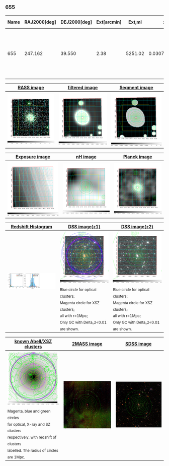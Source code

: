 <div STYLE="page-break-after: always;"></div>

### 655

|Name|RAJ2000[deg]|DEJ2000[deg] |Ext[arcmin]| Ext,ml | z | z_src| C|GC(XSZ,Delta_z<0.01)| GC(OPT,Delta_z<0.01)|GC| R_sig[arcmin] | R500[arcmin] | R500[Mpc]| CRsig[c/s] | CR500[c/s] |L500[1E44 erg/s]|F500[1E-12 erg/s/cm^2]| M500[1E14 Msun]|Tx[keV]|Cnt_sig|Beta|Rc[arcmin]|Comment|Alias|
|---|---|---|---|---|---|------|---|--------|---------|----------|---|---|---|---|---|---|---|---|---|---|---|---|---|---|
|655| 247.162| 39.550| 2.38| 5251.02| 0.0307(0.005)| z1, z_xsz| B| L03, MCXC, PSZ2, Tar, XB| A, N| A, C, F20, L03, MCXC, N, PSZ2, SPI, Tar, W, XB| 46.045| 29.430| 1.084| 5.415(0.103)| 5.111(0.097)| 2.269(0.021)| 104.690(0.952)| 3.74(0.02)| 4.88(0.01)| 4222.4| 0.656(-0.006+0.006)| 3.140(-0.075+0.077)| -| k276|

|[RASS image](../image/655/655_img.pdf)|[filtered image](../image/655/655_fil.pdf)|[Segment image](../image/655/655_seg.pdf)|
|-------------------|--------------------|-------------------|
| <img src="../image/655/655_img.png" width="300">  | <img src="../image/655/655_fil.png" width="300">   | <img src="../image/655/655_seg.png" width="300">  |

|[Exposure image](../image/655/655_mex.pdf)| [nH image](../image/655/655_nh.pdf)| [Planck image](../image/655/655_p.pdf)|
|-------------------|--------------------|-------------------|
|<img src="../image/655/655_mex.png" width="300">   | <img src="../image/655/655_nh.png" width="300">    | <img src="../image/655/655_p.png" width="300"> |

|[Redshift Histogram](../image/655/655_zg.pdf) | [DSS image(z1)](../image/655/655_dss_z1.pdf)      |  [DSS image(z2)](../image/655/655_dss_z2.pdf)    |
|-------------------|--------------------|-------------------|
|<img src="../image/655/655_zg.png" width="300"> |<img src="../image/655/655_dss_z1.png" width="300"> <sub><br>Blue circle for optical clusters; <br>Magenta circle for XSZ clusters; <br>all with r=1Mpc; <br>Only GC with Delta_z<0.01 are shown. </sub>| <img src="../image/655/655_dss_z2.png" width="300"><sub><br>Blue circle for optical clusters; <br>Magenta circle for XSZ clusters; <br>all with r=1Mpc; <br>Only GC with Delta_z<0.01 are shown. </sub> |

|[known Abell/XSZ clusters](../image/655/655_gc.pdf) | [2MASS image](../image/655/655_2mass.pdf)      |[SDSS image](../image/655/655_sdss.pdf)   |
|-------------------|-------------------|-------------------|
|<img src=../image/655/655_gc.png width="300"> <br><sub>Magenta, blue and green circles <br>for optical, X-ray and SZ clusters <br>respectively, with redshift of clusters <br>labelled. The radius of circles <br>are 1Mpc.</sub>|<img src="../image/655/655_2mass.png" width="300">  | <img src="../image/655/655_sdss.png" width="300">  |




